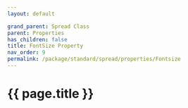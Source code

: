 ```yaml
---
layout: default

grand_parent: Spread Class
parent: Properties
has_children: false
title: FontSize Property
nav_order: 9
permalink: /package/standard/spread/properties/Fontsize
---
```

# {{ page.title }}

